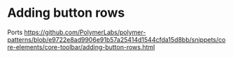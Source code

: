 # Adding button rows

Ports https://github.com/PolymerLabs/polymer-patterns/blob/e9722e8ad9906e91b57a25414d1544cfda15d8bb/snippets/core-elements/core-toolbar/adding-button-rows.html